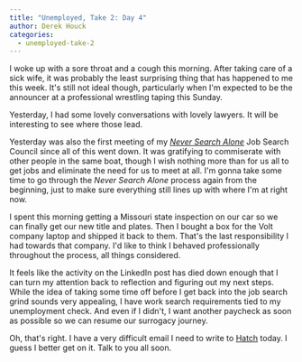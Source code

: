 ```yaml
---
title: "Unemployed, Take 2: Day 4"
author: Derek Houck
categories:
  - unemployed-take-2
---
```


I woke up with a sore throat and a cough this morning. After taking care of a sick wife,
it was probably the least surprising thing that has happened to me this week. It's still
not ideal though, particularly when I'm expected to be the announcer at a professional
wrestling taping this Sunday.

Yesterday, I had some lovely conversations with lovely lawyers. It will be interesting to
see where those lead.

Yesterday was also the first meeting of my _[Never Search Alone](https://www.phyl.org/)_
Job Search Council since all of this went down. It was gratifying to commiserate with
other people in the same boat, though I wish nothing more than for us all to get jobs and
eliminate the need for us to meet at all. I'm gonna take some time to go through the
_Never Search Alone_ process again from the beginning, just to make sure everything still
lines up with where I'm at right now.

I spent this morning getting a Missouri state inspection on our car so we can finally get
our new title and plates. Then I bought a box for the Volt company laptop and shipped it
back to them. That's the last responsibility I had towards that company. I'd like to think
I behaved professionally throughout the process, all things considered.

It feels like the activity on the LinkedIn post has died down enough that I can turn my
attention back to reflection and figuring out my next steps. While the idea of taking some
time off before I get back into the job search grind sounds very appealing, I have work
search requirements tied to my unemployment check. And even if I didn't, I want another
paycheck as soon as possible so we can resume our surrogacy journey.

Oh, that's right. I have a very difficult email I need to write to [Hatch](https://www.hatch.us) today. I guess I better
get on it. Talk to you all soon.
